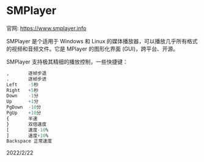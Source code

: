 # SMPlayer

官网: https://www.smplayer.info  

SMPlayer 是个适用于 Windows 和 Linux 的媒体播放器，可以播放几乎所有格式的视频和音频文件。它是 MPlayer 的图形化界面 (GUI)，跨平台、开源。  

SMPlayer 支持极其精细的播放控制，一些快捷键：  
```r
,       逐帧步退
.       逐帧步进
Left    -5秒
Right   +5秒
Down    -1分
Up      +1分
PgDown  -10分
PgUp    +10分
{       半速
}       双倍速度
[       速度-10%
]       速度+10%
Backspace 正常速度
```


2022/2/22  
